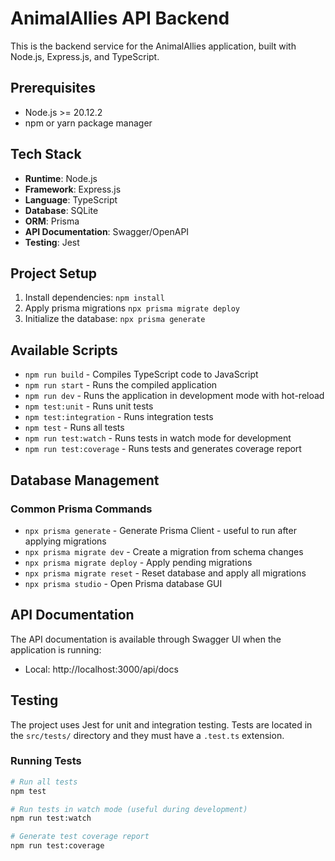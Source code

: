 # AnimalAllies API Backend

This is the backend service for the AnimalAllies application, built with Node.js, Express.js, and TypeScript.

## Prerequisites

- Node.js >= 20.12.2
- npm or yarn package manager

## Tech Stack

- **Runtime**: Node.js
- **Framework**: Express.js
- **Language**: TypeScript
- **Database**: SQLite
- **ORM**: Prisma
- **API Documentation**: Swagger/OpenAPI
- **Testing**: Jest

## Project Setup

1. Install dependencies: `npm install`
2. Apply prisma migrations `npx prisma migrate deploy`
3. Initialize the database: `npx prisma generate`

## Available Scripts

- `npm run build` - Compiles TypeScript code to JavaScript
- `npm run start` - Runs the compiled application
- `npm run dev` - Runs the application in development mode with hot-reload
- `npm test:unit` - Runs unit tests
- `npm test:integration` - Runs integration tests
- `npm test` - Runs all tests
- `npm run test:watch` - Runs tests in watch mode for development
- `npm run test:coverage` - Runs tests and generates coverage report

## Database Management

### Common Prisma Commands

- `npx prisma generate` - Generate Prisma Client - useful to run after applying migrations
- `npx prisma migrate dev` - Create a migration from schema changes
- `npx prisma migrate deploy` - Apply pending migrations
- `npx prisma migrate reset` - Reset database and apply all migrations
- `npx prisma studio` - Open Prisma database GUI

## API Documentation

The API documentation is available through Swagger UI when the application is running:

- Local: http://localhost:3000/api/docs

## Testing

The project uses Jest for unit and integration testing. Tests are located in the `src/tests/` directory and they must have a `.test.ts` extension.

### Running Tests

```bash
# Run all tests
npm test

# Run tests in watch mode (useful during development)
npm run test:watch

# Generate test coverage report
npm run test:coverage
